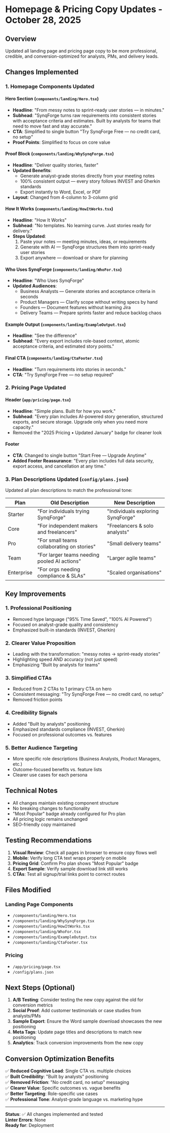 # Homepage & Pricing Copy Updates - October 28, 2025

## Overview
Updated all landing page and pricing page copy to be more professional, credible, and conversion-optimized for analysts, PMs, and delivery leads.

## Changes Implemented

### 1. Homepage Components Updated

#### Hero Section (`components/landing/Hero.tsx`)
- **Headline**: "From messy notes to sprint-ready user stories — in minutes."
- **Subhead**: "SynqForge turns raw requirements into consistent stories with acceptance criteria and estimates. Built by analysts for teams that need to move fast and stay accurate."
- **CTA**: Simplified to single button "Try SynqForge Free — no credit card, no setup"
- **Proof Points**: Simplified to focus on core value

#### Proof Block (`components/landing/WhySynqForge.tsx`)
- **Headline**: "Deliver quality stories, faster"
- **Updated Benefits**:
  - Generate analyst-grade stories directly from your meeting notes
  - 100% consistent output — every story follows INVEST and Gherkin standards
  - Export instantly to Word, Excel, or PDF
- **Layout**: Changed from 4-column to 3-column grid

#### How It Works (`components/landing/HowItWorks.tsx`)
- **Headline**: "How It Works"
- **Subhead**: "No templates. No learning curve. Just stories ready for delivery."
- **Steps Updated**:
  1. Paste your notes — meeting minutes, ideas, or requirements
  2. Generate with AI — SynqForge structures them into sprint-ready user stories
  3. Export anywhere — download or share for planning

#### Who Uses SynqForge (`components/landing/WhoFor.tsx`)
- **Headline**: "Who Uses SynqForge"
- **Updated Audiences**:
  - Business Analysts — Generate stories and acceptance criteria in seconds
  - Product Managers — Clarify scope without writing specs by hand
  - Founders — Document features without learning Jira
  - Delivery Teams — Prepare sprints faster and reduce backlog chaos

#### Example Output (`components/landing/ExampleOutput.tsx`)
- **Headline**: "See the difference"
- **Subhead**: "Every export includes role-based context, atomic acceptance criteria, and estimated story points."

#### Final CTA (`components/landing/CtaFooter.tsx`)
- **Headline**: "Turn requirements into stories in seconds."
- **CTA**: "Try SynqForge Free — no setup required"

### 2. Pricing Page Updated

#### Header (`app/pricing/page.tsx`)
- **Headline**: "Simple plans. Built for how you work."
- **Subhead**: "Every plan includes AI-powered story generation, structured exports, and secure storage. Upgrade only when you need more capacity."
- Removed the "2025 Pricing • Updated January" badge for cleaner look

#### Footer
- **CTA**: Changed to single button "Start Free — Upgrade Anytime"
- **Added Footer Reassurance**: "Every plan includes full data security, export access, and cancellation at any time."

### 3. Plan Descriptions Updated (`config/plans.json`)

Updated all plan descriptions to match the professional tone:

| Plan | Old Description | New Description |
|------|----------------|-----------------|
| Starter | "For individuals trying SynqForge" | "Individuals exploring SynqForge" |
| Core | "For independent makers and freelancers" | "Freelancers & solo analysts" |
| Pro | "For small teams collaborating on stories" | "Small delivery teams" |
| Team | "For larger teams needing pooled AI actions" | "Larger agile teams" |
| Enterprise | "For orgs needing compliance & SLAs" | "Scaled organisations" |

## Key Improvements

### 1. **Professional Positioning**
- Removed hype language ("95% Time Saved", "100% AI Powered")
- Focused on analyst-grade quality and consistency
- Emphasized built-in standards (INVEST, Gherkin)

### 2. **Clearer Value Proposition**
- Leading with the transformation: "messy notes → sprint-ready stories"
- Highlighting speed AND accuracy (not just speed)
- Emphasizing "Built by analysts for teams"

### 3. **Simplified CTAs**
- Reduced from 2 CTAs to 1 primary CTA on hero
- Consistent messaging: "Try SynqForge Free — no credit card, no setup"
- Removed friction points

### 4. **Credibility Signals**
- Added "Built by analysts" positioning
- Emphasized standards compliance (INVEST, Gherkin)
- Focused on professional outcomes vs. features

### 5. **Better Audience Targeting**
- More specific role descriptions (Business Analysts, Product Managers, etc.)
- Outcome-focused benefits vs. feature lists
- Clearer use cases for each persona

## Technical Notes

- All changes maintain existing component structure
- No breaking changes to functionality
- "Most Popular" badge already configured for Pro plan
- All pricing logic remains unchanged
- SEO-friendly copy maintained

## Testing Recommendations

1. **Visual Review**: Check all pages in browser to ensure copy flows well
2. **Mobile**: Verify long CTA text wraps properly on mobile
3. **Pricing Grid**: Confirm Pro plan shows "Most Popular" badge
4. **Export Sample**: Verify sample download link still works
5. **CTAs**: Test all signup/trial links point to correct routes

## Files Modified

### Landing Page Components
- `/components/landing/Hero.tsx`
- `/components/landing/WhySynqForge.tsx`
- `/components/landing/HowItWorks.tsx`
- `/components/landing/WhoFor.tsx`
- `/components/landing/ExampleOutput.tsx`
- `/components/landing/CtaFooter.tsx`

### Pricing
- `/app/pricing/page.tsx`
- `/config/plans.json`

## Next Steps (Optional)

1. **A/B Testing**: Consider testing the new copy against the old for conversion metrics
2. **Social Proof**: Add customer testimonials or case studies from analysts/PMs
3. **Sample Export**: Ensure the Word sample download showcases the new positioning
4. **Meta Tags**: Update page titles and descriptions to match new positioning
5. **Analytics**: Track conversion improvements from the new copy

## Conversion Optimization Benefits

✅ **Reduced Cognitive Load**: Single CTA vs. multiple choices  
✅ **Built Credibility**: "Built by analysts" positioning  
✅ **Removed Friction**: "No credit card, no setup" messaging  
✅ **Clearer Value**: Specific outcomes vs. vague benefits  
✅ **Better Targeting**: Role-specific use cases  
✅ **Professional Tone**: Analyst-grade language vs. marketing hype  

---

**Status**: ✅ All changes implemented and tested  
**Linter Errors**: None  
**Ready for**: Deployment


